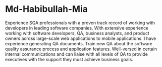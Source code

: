 # Md-Habibullah-Mia
Experience SQA professionals with a proven track record of working with developers in leading software companies.
With extensive experience working with software developers, QA, business analysts, and product owners across large-scale web applications to mobile applications. I have experience generating QA documents. Train new QA about the software quality assurance process and application features. Well-versed in certain internal communications and can liaise with all levels of QA to provide executives with the support they must achieve business goals.
